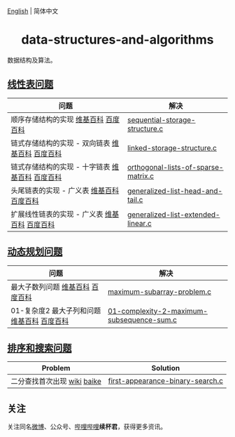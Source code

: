 [English](README.md) | 简体中文

<h1 align="center">data-structures-and-algorithms</h1>
数据结构及算法。


## [线性表问题](https://github.com/xubeijun/data-structures-and-algorithms/tree/main/linear-list)

问题  | 解决
--      | ----------
 顺序存储结构的实现 [维基百科](https://en.wikipedia.org/wiki/Sequential_access) [百度百科](https://baike.baidu.com/item/%E9%A1%BA%E5%BA%8F%E5%AD%98%E5%82%A8%E7%BB%93%E6%9E%84/1347176) | [sequential-storage-structure.c](https://github.com/xubeijun/data-structures-and-algorithms/blob/main/linear-list/sequential-storage-structure.c)
 链式存储结构的实现 - 双向链表 [维基百科](https://zh.wikipedia.org/wiki/%E5%8F%8C%E5%90%91%E9%93%BE%E8%A1%A8) [百度百科](https://baike.baidu.com/item/%E9%93%BE%E5%BC%8F%E5%AD%98%E5%82%A8%E7%BB%93%E6%9E%84/4921270) | [linked-storage-structure.c](https://github.com/xubeijun/data-structures-and-algorithms/blob/main/linear-list/linked-storage-structure.c)
 链式存储结构的实现 - 十字链表 [维基百科](https://zh.wikipedia.org/wiki/%E5%8D%81%E5%AD%97%E9%93%BE%E8%A1%A8) [百度百科](https://baike.baidu.com/item/%E5%8D%81%E5%AD%97%E9%93%BE%E8%A1%A8) | [orthogonal-lists-of-sparse-matrix.c](https://github.com/xubeijun/data-structures-and-algorithms/blob/main/linear-list/orthogonal-lists-of-sparse-matrix.c)
 头尾链表的实现 - 广义表 [维基百科](https://zh.wikipedia.org/wiki/%E5%B9%BF%E4%B9%89%E8%A1%A8#%E5%A4%B4%E5%B0%BE%E9%93%BE%E8%A1%A8%E5%AD%98%E5%82%A8%E8%A1%A8%E7%A4%BA) [百度百科](https://baike.baidu.com/item/%E5%B9%BF%E4%B9%89%E8%A1%A8) | [generalized-list-head-and-tail.c](https://github.com/xubeijun/data-structures-and-algorithms/blob/main/linear-list/generalized-list-head-and-tail.c)
 扩展线性链表的实现 - 广义表 [维基百科](https://zh.wikipedia.org/wiki/%E5%B9%BF%E4%B9%89%E8%A1%A8#%E6%89%A9%E5%B1%95%E7%BA%BF%E6%80%A7%E9%93%BE%E8%A1%A8%E5%AD%98%E5%82%A8%E8%A1%A8%E7%A4%BA) [百度百科](https://baike.baidu.com/item/%E5%B9%BF%E4%B9%89%E8%A1%A8) | [generalized-list-extended-linear.c](https://github.com/xubeijun/data-structures-and-algorithms/blob/main/linear-list/generalized-list-extended-linear.c)


## [动态规划问题](https://github.com/xubeijun/data-structures-and-algorithms/tree/main/dynamic-programming)

问题  | 解决
--      | ----------
 最大子数列问题 [维基百科](https://en.wikipedia.org/wiki/Maximum_subarray_problem) [百度百科](https://baike.baidu.com/item/%E6%9C%80%E5%A4%A7%E5%AD%90%E6%95%B0%E5%88%97%E9%97%AE%E9%A2%98/22828059) | [maximum-subarray-problem.c](https://github.com/xubeijun/data-structures-and-algorithms/blob/main/dynamic-programming/maximum-subarray-problem.c)
 01-复杂度2 最大子列和问题 [维基百科](https://en.wikipedia.org/wiki/Maximum_subarray_problem) [百度百科](https://baike.baidu.com/item/%E6%9C%80%E5%A4%A7%E5%AD%90%E6%95%B0%E5%88%97%E9%97%AE%E9%A2%98/22828059) | [01-complexity-2-maximum-subsequence-sum.c](https://github.com/xubeijun/data-structures-and-algorithms/blob/main/dynamic-programming/01-complexity-2-maximum-subsequence-sum.c)

## [排序和搜索问题](https://github.com/xubeijun/data-structures-and-algorithms/tree/main/search)

Problem  | Solution
--      | ----------
 二分查找首次出现 [wiki](https://en.wikipedia.org/wiki/Binary_search_algorithm) [baike](https://baike.baidu.com/item/%E4%BA%8C%E5%88%86%E6%9F%A5%E6%89%BE/10628618) | [first-appearance-binary-search.c](https://github.com/xubeijun/data-structures-and-algorithms/blob/main/search/first-appearance-binary-search.c)

## 关注
关注同名[微博](https://weibo.com/xubeijun)、公众号、[哔哩哔哩](https://space.bilibili.com/490987374/)**续杯君**，获得更多资讯。
